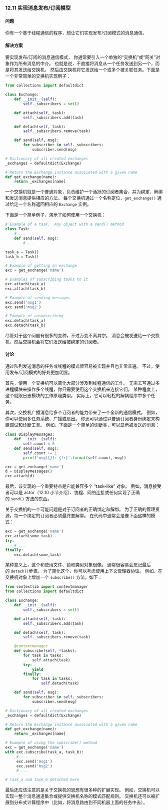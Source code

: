 ### 12.11 实现消息发布/订阅模型

#### 问题

你有一个基于线程通信的程序，想让它们实现发布/订阅模式的消息通信。

#### 解决方案

要实现发布/订阅的消息通信模式， 你通常要引入一个单独的“交换机”或“网关”对象作为所有消息的中介。 也就是说，不直接将消息从一个任务发送到另一个，而是将其发送给交换机， 然后由交换机将它发送给一个或多个被关联任务。下面是一个非常简单的交换机实现例子：

```python
from collections import defaultdict

class Exchange:
    def __init__(self):
        self._subscribers = set()

    def attach(self, task):
        self._subscribers.add(task)

    def detach(self, task):
        self._subscribers.remove(task)

    def send(self, msg):
        for subscriber in self._subscribers:
            subscriber.send(msg)

# Dictionary of all created exchanges
_exchanges = defaultdict(Exchange)

# Return the Exchange instance associated with a given name
def get_exchange(name):
    return _exchanges[name]
```

一个交换机就是一个普通对象，负责维护一个活跃的订阅者集合，并为绑定、解绑和发送消息提供相应的方法。 每个交换机通过一个名称定位，`get_exchange()` 通过给定一个名称返回相应的 `Exchange` 实例。

下面是一个简单例子，演示了如何使用一个交换机：

```python
# Example of a task.  Any object with a send() method
class Task:
    # ...
    def send(self, msg):
        # ...

task_a = Task()
task_b = Task()

# Example of getting an exchange
exc = get_exchange('name')

# Examples of subscribing tasks to it
exc.attach(task_a)
exc.attach(task_b)

# Example of sending messages
exc.send('msg1')
exc.send('msg2')

# Example of unsubscribing
exc.detach(task_a)
exc.detach(task_b)
```

尽管对于这个问题有很多的变种，不过万变不离其宗。 消息会被发送给一个交换机，然后交换机会将它们发送给被绑定的订阅者。

#### 讨论

通过队列发送消息的任务或线程的模式很容易被实现并且也非常普遍。 不过，使用发布/订阅模式的好处更加明显。

首先，使用一个交换机可以简化大部分涉及到线程通信的工作。 无需去写通过多进程模块来操作多个线程，你只需要使用这个交换机来连接它们。 某种程度上，这个就跟日志模块的工作原理类似。 实际上，它可以轻松的解耦程序中多个任务。

其次，交换机广播消息给多个订阅者的能力带来了一个全新的通信模式。 例如，你可以使用多任务系统、广播或扇出。 你还可以通过以普通订阅者身份绑定来构建调试和诊断工具。 例如，下面是一个简单的诊断类，可以显示被发送的消息：

```python
class DisplayMessages:
    def __init__(self):
        self.count = 0
    def send(self, msg):
        self.count += 1
        print('msg[{}]: {!r}'.format(self.count, msg))

exc = get_exchange('name')
d = DisplayMessages()
exc.attach(d)
```

最后，该实现的一个重要特点是它能兼容多个 “task-like” 对象。 例如，消息接受者可以是 actor（12.10 小节介绍）、协程、网络连接或任何实现了正确的 `send()` 方法的东西。

关于交换机的一个可能问题是对于订阅者的正确绑定和解绑。 为了正确的管理资源，每一个绑定的订阅者必须最终要解绑。 在代码中通常会是像下面这样的模式：

```python
exc = get_exchange('name')
exc.attach(some_task)
try:
    # ...
finally:
    exc.detach(some_task)
```

某种意义上，这个和使用文件、锁和类似对象很像。 通常很容易会忘记最后的 `detach()`步骤。 为了简化这个，你可以考虑使用上下文管理器协议。 例如，在交换机对象上增加一个 `subscribe()` 方法，如下：

```python
from contextlib import contextmanager
from collections import defaultdict

class Exchange:
    def __init__(self):
        self._subscribers = set()

    def attach(self, task):
        self._subscribers.add(task)

    def detach(self, task):
        self._subscribers.remove(task)

    @contextmanager
    def subscribe(self, *tasks):
        for task in tasks:
            self.attach(task)
        try:
            yield
        finally:
            for task in tasks:
                self.detach(task)

    def send(self, msg):
        for subscriber in self._subscribers:
            subscriber.send(msg)

# Dictionary of all created exchanges
_exchanges = defaultdict(Exchange)

# Return the Exchange instance associated with a given name
def get_exchange(name):
    return _exchanges[name]

# Example of using the subscribe() method
exc = get_exchange('name')
with exc.subscribe(task_a, task_b):
     # ...
     exc.send('msg1')
     exc.send('msg2')
     # ...

# task_a and task_b detached here
```

最后还应该注意的是关于交换机的思想有很多种的扩展实现。 例如，交换机可以实现一整个消息通道集合或提供交换机名称的模式匹配规则。 交换机还可以被扩展到分布式计算程序中（比如，将消息路由到不同机器上面的任务中去）。